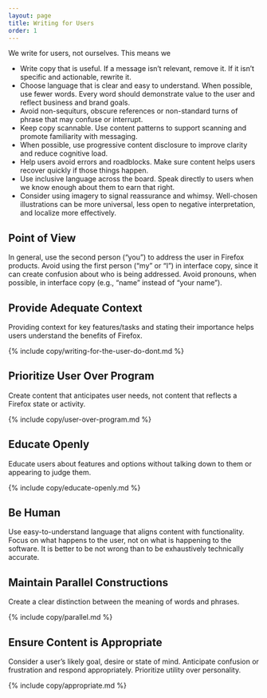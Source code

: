 ```yaml
---
layout: page
title: Writing for Users
order: 1
---
```


We write for users, not ourselves. This means we

* Write copy that is useful. If a message isn’t relevant, remove it. If it isn’t specific and actionable, rewrite it.
* Choose language that is clear and easy to understand. When possible, use fewer words. Every word should demonstrate value to the user and reflect business and brand goals.
* Avoid non-sequiturs, obscure references or non-standard turns of phrase that may confuse or interrupt.
* Keep copy scannable. Use content patterns to support scanning and promote familiarity with messaging.
* When possible, use progressive content disclosure to improve clarity and reduce cognitive load.
* Help users avoid errors and roadblocks. Make sure content helps users recover quickly if those things happen.
* Use inclusive language across the board. Speak directly to users when we know enough about them to earn that right.
* Consider using imagery to signal reassurance and whimsy. Well-chosen illustrations can be more universal, less open to negative interpretation, and localize more effectively.

## Point of View

In general, use the second person (“you”) to address the user in Firefox products. Avoid using the first person (“my” or  “I”) in interface copy, since it can create confusion about who is being addressed. Avoid pronouns, when possible, in interface copy (e.g., “name” instead of “your name”).

## Provide Adequate Context

Providing context for key features/tasks and stating their importance helps users understand the benefits of Firefox.

{% include copy/writing-for-the-user-do-dont.md %}

## Prioritize User Over Program

Create content that anticipates user needs, not content that reflects a Firefox state or activity.

{% include copy/user-over-program.md %}
  
## Educate Openly

Educate users about features and options without talking down to them or appearing to judge them.

{% include copy/educate-openly.md %}

## Be Human

Use easy-to-understand language that aligns content with functionality. Focus on what happens to the user, not on what is happening to the software. It is better to be not wrong than to be exhaustively technically accurate.

## Maintain Parallel Constructions

Create a clear distinction between the meaning of words and phrases.

{% include copy/parallel.md %}

## Ensure Content is Appropriate

Consider a user’s likely goal, desire or state of mind. Anticipate confusion or frustration and respond appropriately. Prioritize utility over personality.

{% include copy/appropriate.md %}
